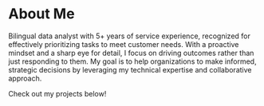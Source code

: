 # About Me

Bilingual data analyst with 5+ years of service experience, recognized for effectively prioritizing tasks to meet customer needs. With a proactive mindset and a sharp eye for detail, I focus on driving outcomes rather than just responding to them. My goal is to help organizations to make informed, strategic decisions by leveraging my technical expertise and collaborative approach.

Check out my projects below!
